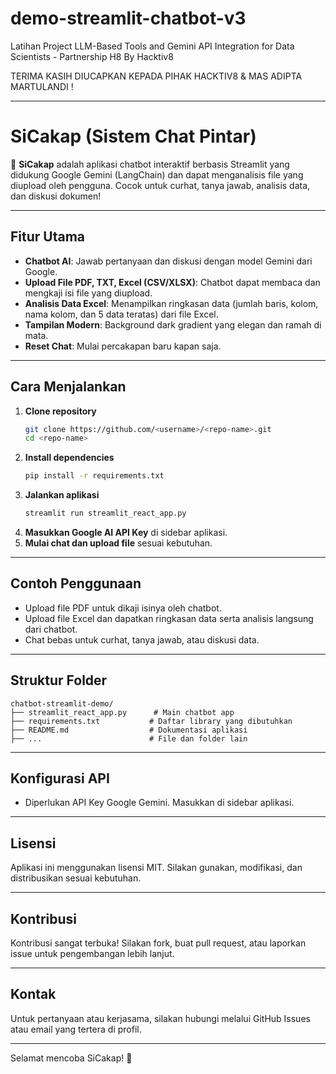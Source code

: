 # demo-streamlit-chatbot-v3
Latihan Project LLM-Based Tools and Gemini API Integration for Data Scientists - Partnership H8 By Hacktiv8

TERIMA KASIH DIUCAPKAN KEPADA PIHAK HACKTIV8 & MAS ADIPTA MARTULANDI ! 

---

# SiCakap (Sistem Chat Pintar)

💬 **SiCakap** adalah aplikasi chatbot interaktif berbasis Streamlit yang didukung Google Gemini (LangChain) dan dapat menganalisis file yang diupload oleh pengguna. Cocok untuk curhat, tanya jawab, analisis data, dan diskusi dokumen!

---

## Fitur Utama

- **Chatbot AI**: Jawab pertanyaan dan diskusi dengan model Gemini dari Google.
- **Upload File PDF, TXT, Excel (CSV/XLSX)**: Chatbot dapat membaca dan mengkaji isi file yang diupload.
- **Analisis Data Excel**: Menampilkan ringkasan data (jumlah baris, kolom, nama kolom, dan 5 data teratas) dari file Excel.
- **Tampilan Modern**: Background dark gradient yang elegan dan ramah di mata.
- **Reset Chat**: Mulai percakapan baru kapan saja.

---

## Cara Menjalankan

1. **Clone repository**
    ```bash
    git clone https://github.com/<username>/<repo-name>.git
    cd <repo-name>
    ```
2. **Install dependencies**
    ```bash
    pip install -r requirements.txt
    ```
3. **Jalankan aplikasi**
    ```bash
    streamlit run streamlit_react_app.py
    ```
4. **Masukkan Google AI API Key** di sidebar aplikasi.
5. **Mulai chat dan upload file** sesuai kebutuhan.

---

## Contoh Penggunaan

- Upload file PDF untuk dikaji isinya oleh chatbot.
- Upload file Excel dan dapatkan ringkasan data serta analisis langsung dari chatbot.
- Chat bebas untuk curhat, tanya jawab, atau diskusi data.

---

## Struktur Folder

```
chatbot-streamlit-demo/
├── streamlit_react_app.py      # Main chatbot app
├── requirements.txt           # Daftar library yang dibutuhkan
├── README.md                  # Dokumentasi aplikasi
├── ...                        # File dan folder lain
```

---

## Konfigurasi API

- Diperlukan API Key Google Gemini. Masukkan di sidebar aplikasi.

---

## Lisensi

Aplikasi ini menggunakan lisensi MIT. Silakan gunakan, modifikasi, dan distribusikan sesuai kebutuhan.

---

## Kontribusi

Kontribusi sangat terbuka! Silakan fork, buat pull request, atau laporkan issue untuk pengembangan lebih lanjut.

---

## Kontak

Untuk pertanyaan atau kerjasama, silakan hubungi melalui GitHub Issues atau email yang tertera di profil.

---

Selamat mencoba SiCakap! 🚀
